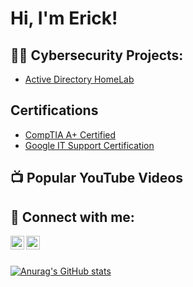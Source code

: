 <h1>Hi, I'm Erick!</h1>

<h2>👨‍💻 Cybersecurity Projects:</h2>

- [Active Directory HomeLab](https://github.com/ErickL0)

<h2>Certifications</h2>

- [CompTIA A+ Certified](https://www.credly.com/badges/b56768b8-fad1-446b-9dac-8767903e917e/linked_in?t=shcfe8)
- [Google IT Support Certification](https://coursera.org/share/35e669d9cd7167d494eed3744a448e60)
  
<h2>📺 Popular YouTube Videos</h2>

<h2> 🤳 Connect with me:</h2>

[<img align="left" alt="JoshMadakor | YouTube" width="22px" src="https://cdn.jsdelivr.net/npm/simple-icons@v3/icons/youtube.svg" />][youtube]
[<img align="left" alt="JoshMadakor | LinkedIn" width="22px" src="https://cdn.jsdelivr.net/npm/simple-icons@v3/icons/linkedin.svg" />][linkedin]

[youtube]: https://www.youtube.com/@3rickLeon
[linkedin]: https://linkedin.com/in/erick1808

<br> </br>

[![Anurag's GitHub stats](https://github-readme-stats.vercel.app/api?username=ErickL0)](https://github.com/anuraghazra/github-readme-stats)
